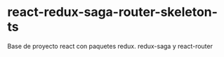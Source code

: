 # react-redux-saga-router-skeleton-ts
Base de proyecto react con paquetes redux. redux-saga y react-router


